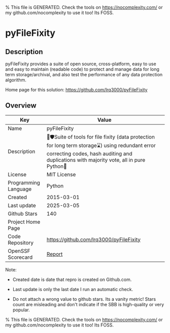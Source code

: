 
% This file is GENERATED. Check the tools on https://nocomplexity.com/ or my github.com/nocomplexity to use it too! Its FOSS. 

# pyFileFixity

## Description 

pyFileFixity provides a suite of open source, cross-platform, easy to use and easy to maintain (readable code) to protect and manage data for long term storage/archival, and also test the performance of any data protection algorithm.

Home page for this solution: https://github.com/lrq3000/pyFileFixity 

## Overview 

| Key | Value |
| --- | --- |
| Name | pyFileFixity |
| Description | 📂🛡️Suite of tools for file fixity (data protection for long term storage⌛) using redundant error correcting codes, hash auditing and duplications with majority vote, all in pure Python🐍 |
| License | MIT License |
| Programming Language | Python |
| Created | 2015-03-01 |
| Last update | 2025-03-05 |
| Github Stars | 140 |
| Project Home Page |  |
| Code Repository | https://github.com/lrq3000/pyFileFixity |
| OpenSSF Scorecard | [Report](https://securityscorecards.dev/viewer/?uri=github.com/lrq3000/pyFileFixity) |

Note:
 - Created date is date that repro is created on Github.com. 

- Last update is only the last date I run an automatic check. 

- Do not attach a wrong value to github stars. Its a vanity metric! Stars count are misleading and 
don't indicate if the SBB is high-quality or very popular.

% This file is GENERATED. Check the tools on https://nocomplexity.com/ or my github.com/nocomplexity to use it too! Its FOSS. 

